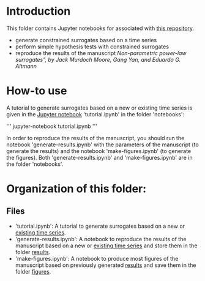 # Introduction
This folder contains Jupyter notebooks for associated with [this repository](https://github.com/JackMurdochMoore/power-law).

- generate constrained surrogates based on a time series
- perform simple hypothesis tests with constrained surrogates
- reproduce the results of the manuscript *Non-parametric power-law surrogates", by Jack Murdoch Moore, Gang Yan, and Eduardo G. Altmann*


# How-to use


A tutorial to generate surrogates based on a new or existing time series is given in the [Jupyter notebook](https://jupyter.org/) 'tutorial.ipynb' in the folder 'notebooks':

'''
jupyter-notebook tutorial.ipynb
'''

In order to reproduce the results of the manuscript, you should run the notebook 'generate-results.ipynb' with the parameters of the manuscript (to generate the results) and the notebook 'make-figures.ipynb' (to generate the figures). Both 'generate-results.ipynb' and 'make-figures.ipynb' are in the folder 'notebooks'.


# Organization of this folder:

## Files

- 'tutorial.ipynb': A tutorial to generate surrogates based on a new or [existing time series](https://github.com/JackMurdochMoore/power-law/tree/main/time-series).
- 'generate-results.ipynb': A notebook to reproduce the results of the manuscript based on a new or [existing time series](https://github.com/JackMurdochMoore/power-law/tree/main/time-series) and store them in the folder [results](https://github.com/JackMurdochMoore/power-law/tree/main/results).
- 'make-figures.ipynb': A notebook to produce most figures of the manuscript based on previously generated [results](https://github.com/JackMurdochMoore/power-law/tree/main/results) and save them in the folder [figures](https://github.com/JackMurdochMoore/power-law/tree/main/figures).
